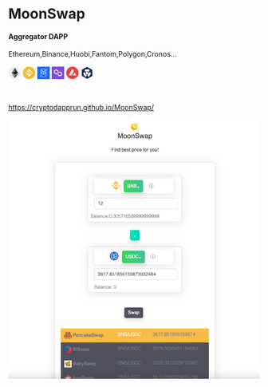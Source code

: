 # MoonSwap
#### Aggregator DAPP

Ethereum,Binance,Huobi,Fantom,Polygon,Cronos...<br><br>
<img src="img/1.png" width="25" height="25" alt="eth"> 
<img src="img/56.png" width="25" height="25" alt="bnb">
<img src="img/250.png" width="25" height="25" alt="ftm">
<img src="img/137.png" width="25" height="25" alt="matic"> 
<img src="img/43114.png" width="25" height="25" alt="matic">
<img src="img/25.png" width="25" height="25" alt="matic">
 
<br>

https://cryptodapprun.github.io/MoonSwap/


<img src="screen.png"  >
